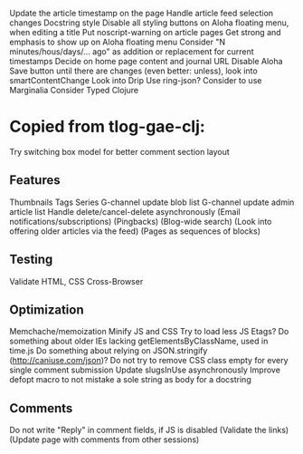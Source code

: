 Update the article timestamp on the page
Handle article feed selection changes
Docstring style
Disable all styling buttons on Aloha floating menu, when editing a title
Put noscript-warning on article pages
Get strong and emphasis to show up on Aloha floating menu
Consider "N minutes/hous/days/... ago" as addition or replacement for current timestamps
Decide on home page content and journal URL
Disable Aloha Save button until there are changes (even better: unless), look into smartContentChange
Look into Drip
Use ring-json?
Consider to use Marginalia
Consider Typed Clojure

# Copied from tlog-gae-clj:

Try switching box model for better comment section layout


## Features

Thumbnails
Tags
Series
G-channel update blob list
G-channel update admin article list
Handle delete/cancel-delete asynchronously
(Email notifications/subscriptions)
(Pingbacks)
(Blog-wide search)
(Look into offering older articles via the feed)
(Pages as sequences of blocks)


## Testing

Validate HTML, CSS
Cross-Browser


## Optimization

Memchache/memoization
Minify JS and CSS
Try to load less JS
Etags?
Do something about older IEs lacking getElementsByClassName, used in time.js
Do something about relying on JSON.stringify (http://caniuse.com/json)?
Do not try to remove CSS class empty for every single comment submission
Update slugsInUse asynchronously
Improve defopt macro to not mistake a sole string as body for a docstring


## Comments

Do not write "Reply" in comment fields, if JS is disabled
(Validate the links)
(Update page with comments from other sessions)

